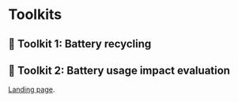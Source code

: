 # Toolkits

## :hammer: Toolkit 1: Battery recycling

## :hammer: Toolkit 2: Battery usage impact evaluation
[Landing page]([https://duckduckgo.com](https://responsible-camellia-1vcc12.mysxl.cn/)).
